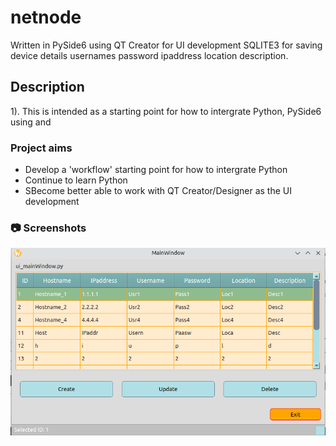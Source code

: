 # netnode

Written in PySide6 using QT Creator for UI development
SQLITE3 for saving device details usernames password ipaddress location description.

## Description

1). This is intended as a starting point for how to intergrate Python, 
PySide6 using  and 

### Project aims

* Develop a 'workflow' starting point for how to intergrate Python
* Continue to learn Python
* SBecome better able to work with QT Creator/Designer as the UI development

<!-- Screenshots -->
### :camera: Screenshots

<div align="center"> 
  <img src="https://github.com/jolders/netnode/blob/main/netnode_screenshot.png" alt="screenshot" />
</div>


